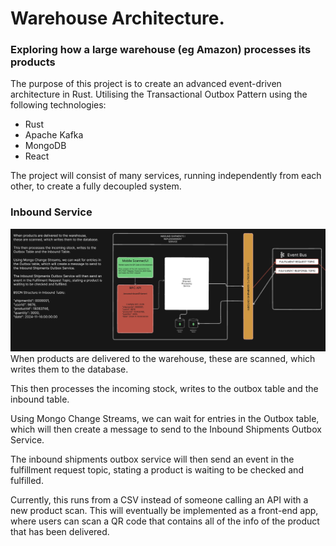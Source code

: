 # Warehouse Architecture.

### Exploring how a large warehouse (eg Amazon) processes its products

The purpose of this project is to create an advanced event-driven architecture in Rust. Utilising the Transactional Outbox Pattern using the following technologies:

- Rust
- Apache Kafka
- MongoDB
- React

The project will consist of many services, running independently from each other, to create a fully decoupled system.

### Inbound Service

<img alt="inbound_service" width="650px" src="Inbound_Service.png" />
When products are delivered to the warehouse, these are scanned, which writes them to the database.

This then processes the incoming stock, writes to the outbox table and the inbound table.

Using Mongo Change Streams, we can wait for entries in the Outbox table, which will then create a message to send to the Inbound Shipments Outbox Service.

The inbound shipments outbox service will then send an event in the fulfillment request topic, stating a product is waiting to be checked and fulfilled.

Currently, this runs from a CSV instead of someone calling an API with a new product scan. This will eventually be implemented as a front-end app, where users can scan a QR code that contains all of the info of the product that has been delivered.
